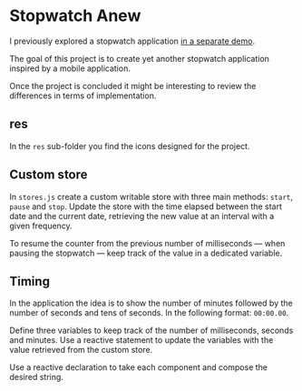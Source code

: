 # Stopwatch Anew

I previously explored a stopwatch application [in a separate demo](https://svelte.dev/repl/591aff801e1d47498afdc2738fea4485?version=3.48.0).

The goal of this project is to create yet another stopwatch application inspired by a mobile application.

Once the project is concluded it might be interesting to review the differences in terms of implementation.

## res

In the `res` sub-folder you find the icons designed for the project.

## Custom store

In `stores.js` create a custom writable store with three main methods: `start`, `pause` and `stop`. Update the store with the time elapsed between the start date and the current date, retrieving the new value at an interval with a given frequency.

To resume the counter from the previous number of milliseconds — when pausing the stopwatch — keep track of the value in a dedicated variable.

## Timing

In the application the idea is to show the number of minutes followed by the number of seconds and tens of seconds. In the following format: `00:00.00`.

Define three variables to keep track of the number of milliseconds, seconds and minutes. Use a reactive statement to update the variables with the value retrieved from the custom store.

Use a reactive declaration to take each component and compose the desired string.

